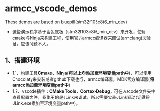 # armcc_vscode_demos
These demos are based on bluepill(stm32f103c8t6_min_dev)
- 这些演示程序基于蓝色底板（stm32f103c8t6_min_dev）来开发，使用cmake与Ninja来构建工程，使用官方armcc编译器来调试(armclang)未验证，应该问题不大。

## 1、搭建环境
- 1.1、构建工具**Cmake、Ninja**(**将以上均添加至环境变量path中**)，可以使用Chocolaty来安装或者github下载也行，armcc编译器，MDK官方编译器(**将armcc添加至环境变量path中**)
- 1.2、vscode插件：**CMake Tools、Cortex-Debug**，可在.vscode文件夹中查看配置文件，我使用的是JLink来调试，所以需要安装JLink驱动(记得将JLink.exe添加至环境变量path中)。